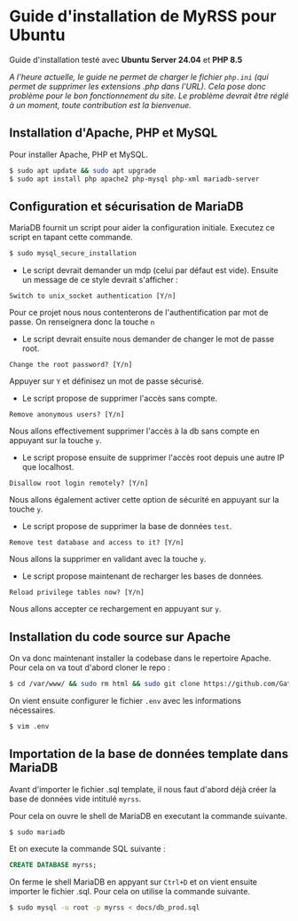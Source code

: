 # Guide d'installation de MyRSS pour Ubuntu

Guide d'installation testé avec **Ubuntu Server 24.04** et **PHP 8.5**

_A l'heure actuelle, le guide ne permet de charger le fichier `php.ini` (qui permet de supprimer les extensions .php dans l'URL). Cela pose donc problème pour le bon fonctionnement du site. Le problème devrait être réglé à un moment, toute contribution est la bienvenue._

## Installation d'Apache, PHP et MySQL
Pour installer Apache, PHP et MySQL.

```bash
$ sudo apt update && sudo apt upgrade
$ sudo apt install php apache2 php-mysql php-xml mariadb-server
```

## Configuration et sécurisation de MariaDB
MariaDB fournit un script pour aider la configuration initiale. Executez ce script en tapant cette commande.

```bash
$ sudo mysql_secure_installation
```

- Le script devrait demander un mdp (celui par défaut est vide). Ensuite un message de ce style devrait s'afficher :
```
Switch to unix_socket authentication [Y/n]
```

Pour ce projet nous nous contenterons de l'authentification par mot de passe. On renseignera donc la touche `n`

- Le script devrait ensuite nous demander de changer le mot de passe root. 
```
Change the root password? [Y/n]
```
Appuyer sur `Y` et définisez un mot de passe sécurisé.

- Le script propose de supprimer l'accès sans compte.
```
Remove anonymous users? [Y/n]
```
Nous allons effectivement supprimer l'accès à la db sans compte en appuyant sur la touche `y`.

- Le script propose ensuite de supprimer l'accès root depuis une autre IP que localhost.
```
Disallow root login remotely? [Y/n]
```
Nous allons également activer cette option de sécurité en appuyant sur la touche `y`.

- Le script propose de supprimer la base de données `test`.
```
Remove test database and access to it? [Y/n]
```
Nous allons la supprimer en validant avec la touche `y`.

- Le script propose maintenant de recharger les bases de données.
```
Reload privilege tables now? [Y/n]
```
Nous allons accepter ce rechargement en appuyant sur `y`.

## Installation du code source sur Apache
On va donc maintenant installer la codebase dans le repertoire Apache.
Pour cela on va tout d'abord cloner le repo :
```bash
$ cd /var/www/ && sudo rm html && sudo git clone https://github.com/GatienFrenchDev/MyRSS && sudo mv myrss html && sudo systemctl restart apache2
```

On vient ensuite configurer le fichier `.env` avec les informations nécessaires.
```bash
$ vim .env
```

## Importation de la base de données template dans MariaDB
Avant d'importer le fichier .sql template, il nous faut d'abord déjà créer la base de données vide intitulé `myrss`.

Pour cela on ouvre le shell de MariaDB en executant la commande suivante.
```bash
$ sudo mariadb
```

Et on execute la commande SQL suivante : 
```sql
CREATE DATABASE myrss;
```
On ferme le shell MariaDB en appyant sur `Ctrl+D` et on vient ensuite importer le fichier .sql. Pour cela on utilise la commande suivante.
```bash
$ sudo mysql -u root -p myrss < docs/db_prod.sql
```